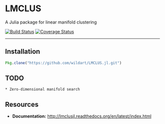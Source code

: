 # LMCLUS

A Julia package for linear manifold clustering

[![Build Status](https://travis-ci.org/wildart/LMCLUS.jl.svg?branch=master)](https://travis-ci.org/wildart/LMCLUS.jl)
[![Coverage Status](https://coveralls.io/repos/wildart/LMCLUS.jl/badge.png?branch=master)](https://coveralls.io/r/wildart/LMCLUS.jl)

-------

## Installation

```julia
Pkg.clone("https://github.com/wildart/LMCLUS.jl.git")
```

## TODO
    * Zero-dimensional manifold search

## Resources
- **Documentation:** <http://lmclusjl.readthedocs.org/en/latest/index.html>
